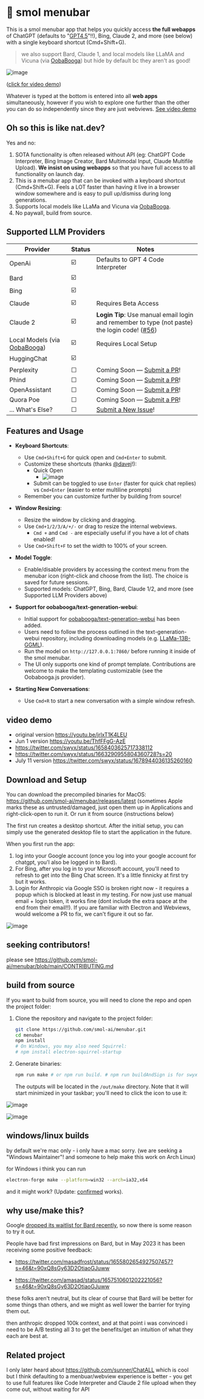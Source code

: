 # 👼 smol menubar

This is a smol menubar app that helps you quickly access **the full webapps** of ChatGPT (defaults to "[GPT4.5](https://www.latent.space/p/code-interpreter#details)"!!), Bing, Claude 2, and more (see below) with a single keyboard shortcut (Cmd+Shift+G).

> we also support Bard, Claude 1, and local models like LLaMA and Vicuna (via [OobaBooga](https://github.com/oobabooga/text-generation-webui)) but hide by default bc they aren't as good!

![image](https://github.com/smol-ai/menubar/assets/6764957/0cc8f90a-b7eb-447c-808a-6883654dcad4)

([click for video demo](https://twitter.com/swyx/status/1678944036135260160))

Whatever is typed at the bottom is entered into all **web apps** simultaneously, however if you wish to explore one further than the other you can do so independently since they are just webviews. [See video demo](https://www.youtube.com/watch?v=wCGe3_L5a30)

## Oh so this is like nat.dev?

Yes and no:

1. SOTA functionality is often released without API (eg: ChatGPT Code Interpreter, Bing Image Creator, Bard Multimodal Input, Claude Multifile Upload). **We insist on using webapps** so that you have full access to all functionality on launch day.
2. This is a menubar app that can be invoked with a keyboard shortcut (Cmd+Shift+G). Feels a LOT faster than having it live in a browser window somewhere and is easy to pull up/dismiss during long generations.
3. Supports local models like LLaMa and Vicuna via [OobaBooga](https://github.com/oobabooga/text-generation-webui).
4. No paywall, build from source.

## Supported LLM Providers

| Provider | Status | Notes |
| -------- | ------ | ------------------ |
| OpenAi | ☑️ | Defaults to GPT 4 Code Interpreter |
| Bard | ☑️ |  |
| Bing | ☑️ | |
| Claude | ☑️ | Requires Beta Access |
| Claude 2 | ☑️ | **Login Tip**: Use manual email login and remember to type (not paste) the login code! ([#56](https://github.com/smol-ai/menubar/issues/56)) |
| Local Models (via [OobaBooga](https://github.com/oobabooga/text-generation-webui)) | ☑️ | Requires Local Setup |
| HuggingChat | ☑️ |  |
| Perplexity | ☐ | Coming Soon — [Submit a PR](https://github.com/smol-ai/menubar/issues/35)! |
| Phind | ☐ | Coming Soon — [Submit a PR](https://github.com/smol-ai/menubar/issues/39)! |
| OpenAssistant | ☐ | Coming Soon — [Submit a PR](https://github.com/smol-ai/menubar/issues/37)! |
| Quora Poe | ☐ | Coming Soon — [Submit a PR](https://github.com/smol-ai/menubar/issues/38)! |
| ... What's Else? | ☐ | [Submit a New Issue](https://github.com/smol-ai/menubar/issues)! |


## Features and Usage

- **Keyboard Shortcuts**:
  - Use `Cmd+Shift+G` for quick open and `Cmd+Enter` to submit.
  - Customize these shortcuts (thanks [@davej](https://github.com/smol-ai/menubar/pull/85)!):
    - Quick Open
      - ![image](https://github.com/davej/smol-ai-menubar/assets/6764957/3a6d0a16-7f54-43e5-9060-ec7b2486d32d)
    - Submit can be toggled to use `Enter` (faster for quick chat replies) vs `Cmd+Enter` (easier to enter multiline prompts)
  - Remember you can customize further by building from source!

- **Window Resizing**:
  - Resize the window by clicking and dragging.
  - Use `Cmd+1/2/3/A/+/-` or drag to resize the internal webviews.
    - `Cmd +` and `Cmd -` are especially useful if you have a lot of chats enabled!
  - Use `Cmd+Shift+F` to set the width to 100% of your screen.

- **Model Toggle**:
  - Enable/disable providers by accessing the context menu from the menubar icon (right-click and choose from the list). The choice is saved for future sessions.
  - Supported models: ChatGPT, Bing, Bard, Claude 1/2, and more (see Supported LLM Providers above)

- **Support for oobabooga/text-generation-webui**:
  - Initial support for [oobabooga/text-generation-webui](https://github.com/oobabooga/text-generation-webui) has been added.
  - Users need to follow the process outlined in the text-generation-webui repository, including downloading models (e.g. [LLaMa-13B-GGML](https://huggingface.co/TheBloke/LLaMa-13B-GGML/blob/main/llama-13b.ggmlv3.q4_0.bin)).
  - Run the model on `http://127.0.0.1:7860/` before running it inside of the smol menubar.
  - The UI only supports one kind of prompt template. Contributions are welcome to make the templating customizable (see the Oobabooga.js provider).

- **Starting New Conversations**:
  - Use `Cmd+R` to start a new conversation with a simple window refresh.


## video demo

- original version https://youtu.be/jrlxT1K4LEU
- Jun 1 version https://youtu.be/ThfFFgG-AzE
- https://twitter.com/swyx/status/1658403625717338112
- https://twitter.com/swyx/status/1663290955804360728?s=20
- July 11 version https://twitter.com/swyx/status/1678944036135260160


## Download and Setup

You can download the precompiled binaries for MacOS: https://github.com/smol-ai/menubar/releases/latest (sometimes Apple marks these as untrusted/damaged, just open them up in Applications and right-click-open to run it. Or run it from source (instructions below)

The first run creates a desktop shortcut. After the initial setup, you can simply use the generated desktop file to start the application in the future.

When you first run the app:

1. log into your Google account (once you log into your google account for chatgpt, you'l also be logged in to Bard).
2. For Bing, after you log in to your Microsoft account, you'll need to refresh to get into the Bing Chat screen. It's a little finnicky at first try but it works.
3. Login for Anthropic via Google SSO is broken right now - it requires a popup which is blocked at least in my testing. For now just use manual email + login token, it works fine (dont include the extra space at the end from their email!!). If you are familiar with Electron and Webviews, would welcome a PR to fix, we can't figure it out so far.

![image](https://github.com/smol-ai/menubar/assets/6764957/dce5b127-e8c2-4be2-97d3-e2fa3042ef24)

## seeking contributors!

please see https://github.com/smol-ai/menubar/blob/main/CONTRIBUTING.md

## build from source

If you want to build from source, you will need to clone the repo and open the project folder:

1. Clone the repository and navigate to the project folder:

   ```bash
   git clone https://github.com/smol-ai/menubar.git
   cd menubar
   npm install
   # On Windows, you may also need Squirrel:
   # npm install electron-squirrel-startup
   ```

2. Generate binaries:

   ```bash
   npm run make # or npm run build. # npm run buildAndSign is for swyx to publish the official codesigned and notarized releases
   ```

   The outputs will be located in the `/out/make` directory. Note that it will start minimized in your taskbar; you'll need to click the icon to use it:



![image](https://github.com/smol-ai/menubar/assets/6764957/76c1f545-d32b-4a0b-a89c-1d68fc45fc72)


![image](images/minimized.jpg)

## windows/linux builds

by default we're mac only - i only have a mac sorry. (we are seeking a "Windows Maintainer"! and someone to help make this work on Arch Linux)

for Windows i think you can run

```bash
electron-forge make --platform=win32 --arch=ia32,x64
```

and it might work? (Update: [confirmed](https://github.com/smol-ai/menubar/issues/79) works).

## why use/make this?

Google [dropped its waitlist for Bard recently](https://www.theverge.com/2023/5/10/23718066/google-bard-ai-features-waitlist-dark-mode-visual-search-io), so now there is some reason to try it out.

People have bad first impressions on Bard, but in May 2023 it has been receiving some positive feedback:

- https://twitter.com/masadfrost/status/1655802654927507457?s=46&t=90xQ8sGy63D2OtiaoGJuww

- https://twitter.com/amasad/status/1657510601202221056?s=46&t=90xQ8sGy63D2OtiaoGJuww

these folks aren't neutral, but its clear of course that Bard will be better for some things than others, and we might as well lower the barrier for trying them out.

then anthropic dropped 100k context, and at that point i was convinced i need to be A/B testing all 3 to get the benefits/get an intuition of what they each are best at.

## Related project

I only later heard about https://github.com/sunner/ChatALL which is cool but I think defaulting to a menbuar/webview experience is better - you get to use full features like Code Interpreter and Claude 2 file upload when they come out, without waiting for API

